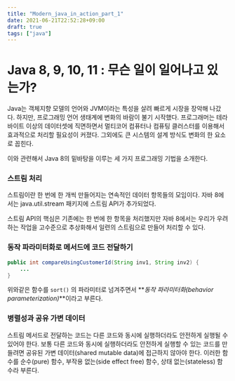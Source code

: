 ```yaml
---
title: "Modern_java_in_action_part_1"
date: 2021-06-21T22:52:28+09:00
draft: true
tags: ["java"]
---
```


# Java 8, 9, 10, 11 : 무슨 일이 일어나고 있는가?

Java는 객체지향 모델의 언어와 JVM이라는 특성을 살려 빠르게 시장을 장악해 나갔다. 하지만, 프로그래밍 언어 생태계에 변화의 바람이 불기 시작했다. 프로그래머는 테라바이트 이상의 데이터셋에 직면하면서 멀티코어 컴퓨터나 컴퓨팅 클러스터를 이용해서 효과적으로 처리할 필요성이 커졌다. 그외에도 큰 시스템의 설계 방식도 변화의 한 요소로 꼽힌다.

이와 관련해서 Java 8의 밑바탕을 이루는 세 가지 프로그래밍 기법을 소개한다.

### 스트림 처리

스트림이란 한 번에 한 개씩 만들어지는 연속적인 데이터 항목들의 모임이다. 자바 8에서는 java.util.stream 패키지에 스트림 API가 추가되었다.

스트림 API의 핵심은 기존에는 한 번에 한 항목을 처리했지만 자바 8에서는 우리가 우려하는 작업을 고수준으로 추상화해서 일련의 스트림으로 만들어 처리할 수 있다.

### 동작 파라미터화로 메서드에 코드 전달하기

```java
public int compareUsingCustomerId(String inv1, String inv2) {
    ...
}
```

위와같은 함수를 `sort()` 의 파라미터로 넘겨주면서 **_동작 파라미터화(behavior parameterization)_**이라고 부른다.

### 병렬성과 공유 가변 데이터

스트림 메서드로 전달하는 코드는 다른 코드와 동시에 실행하더라도 안전하게 실행될 수 있어야 한다. 보통 다른 코드와 동시에 실행하더라도 안전하게 실행할 수 있는 코드를 만들려면 공유된 가변 데이터(shared mutable data)에 접근하지 않아야 한다. 이러한 함수를 순수(pure) 함수, 부작용 없는(side effect free) 함수, 상태 없는(stateless) 함수라 부른다.

